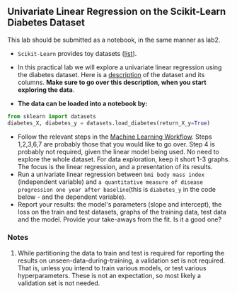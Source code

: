 ## Univariate Linear Regression on the Scikit-Learn Diabetes Dataset

This lab should be submitted as a notebook, in the same manner as lab2. 

* `Scikit-Learn` provides toy datasets ([list](https://scikit-learn.org/stable/datasets/toy_dataset.html)).

* In this practical lab we will explore a univariate linear regression using the diabetes dataset. Here is a [description](https://scikit-learn.org/stable/datasets/toy_dataset.html#diabetes-dataset) of the dataset and its columns. **Make sure to go over this description, when you start exploring the data**.
* **The data can be loaded into a notebook by:**
```python
from sklearn import datasets
diabetes_X, diabetes_y = datasets.load_diabetes(return_X_y=True)
```
* Follow the relevant steps in the [Machine Learning Workflow](https://github.com/ageron/handson-ml3/blob/main/ml-project-checklist.md). Steps 1,2,3,6,7 are probably those that you would like to go over. Step 4 is probably not required, given the linear model being used. No need to explore the whole dataset. For data exploration, keep it short 1-3 graphs. The focus is the linear regression, and a presentation of its results.
* Run a univariate linear regression between `bmi body mass index` (independent variable) and `a quantitative measure of disease progression one year after baseline`(this is `diabetes_y` in the code below - and the dependent variable).
* Report your results: the model's parameters (slope and intercept), the loss on the train and test datasets, graphs of the training data, test data and the model. Provide your take-aways from the fit. Is it a good one? 


### Notes

1. While partitioning the data to train and test is required for reporting the results on unseen-data-during-training, a validation set is not required. That is, unless you intend to train various models, or test various hyperparameters. These is not an expectation, so most likely a validation set is not needed.
